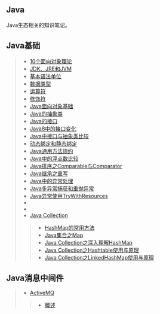 ## Java
Java生态相关的知识笔记。

## Java基础
> - [10个面向对象理论](./Java基础/10个面向对象理论.md)
> - [JDK、JRE和JVM](./Java基础/JDK,JRE和JVM.md)
> - [基本语法单位](./Java基础/基本语法单位.md)
> - [数据类型](./Java基础/数据类型.md)
> - [运算符](./Java基础/运算符.md)
> - [修饰符](./Java基础/修饰符.md)
> - [Java面向对象基础](./Java基础/Java面向对象基础.md)
> - [Java的抽象类](./Java基础/Java的抽象类.md)
> - [Java的接口](./Java基础/Java的接口.md)
> - [Java8中的接口变化](./Java基础/Java8中的接口变化.md)
> - [Java中接口与抽象类比较](./Java基础/Java中接口与抽象类比较.md)
> - [动态绑定和静态绑定](./Java基础/动态绑定和静态绑定.md)
> - [Java通用方法规约](./Java基础/Java通用方法规约.md)
> - [Java中的浮点数比较](./Java基础/Java浮点数比较.md)
> - [Java排序之Comparable与Comparator](./Java基础/Java排序之Comparable与Comparator.md)
> - [Java继承之重写](./Java基础/Java继承之重写.md)
> - [Java中的异常处理](./Java基础/Java中的异常处理.md)
> - [Java多异常捕获和重抛异常](./Java基础/Java多异常捕获和重抛异常.md)
> - [Java异常使用TryWithResources](./Java基础/Java异常使用TryWithResources.md)
> - 
> - 
> - [Java Collection](./Java基础/collection)
>> - [HashMap的常用方法](./Java基础/collection/HashMap的常用方法.md)
>> - [Java集合之Map](./Java基础/collection/Java集合之Map.md)
>> - [Java Collection之深入理解HashMap](./Java基础/collection/JavaCollection之深入理解HashMap.md)
>> - [Java Collection之Hashtable使用与原理](./Java基础/collection/JavaCollection之深入理解Hashtable.md)
>> - [Java Collection之LinkedHashMap使用与原理](./Java基础/collection/JavaCollection之深入理解LinkedHashMap.md)
> 
> 
## Java消息中间件
> - [ActiveMQ](./消息中间件ActiveMQ)
>> - [概述](./消息中间件ActiveMQ/01-概述.md)